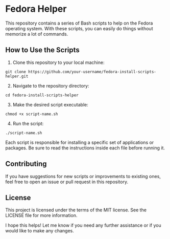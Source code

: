 # Fedora Helper

This repository contains a series of Bash scripts to help on the Fedora operating system. With these scripts, you can easily do things without memorize a lot of commands.

## How to Use the Scripts

1. Clone this repository to your local machine:

`git clone https://github.com/your-username/fedora-install-scripts-helper.git`

2. Navigate to the repository directory:

`cd fedora-install-scripts-helper`

3. Make the desired script executable:

`chmod +x script-name.sh`

4. Run the script:

`./script-name.sh`

Each script is responsible for installing a specific set of applications or packages. Be sure to read the instructions inside each file before running it.

## Contributing

If you have suggestions for new scripts or improvements to existing ones, feel free to open an issue or pull request in this repository.

## License

This project is licensed under the terms of the MIT license. See the LICENSE file for more information.

I hope this helps! Let me know if you need any further assistance or if you would like to make any changes.
